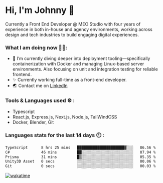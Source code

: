 # Hi, I'm Johnny 👋

Currently a Front End Developer @ MEO Studio with four years of experience in both in-house and agency environments, working across design and tech industries to build engaging digital experiences.

### What I am doing now 🧑‍💻:

- 🔭 I’m currently diving deeper into deployment tooling—specifically containerization with Docker and managing Linux-based server environments. Also focusing on unit and integration testing for reliable frontend.
- ✨ Currently working full-time as a front-end developer.
- 🌏 Contact me on [LinkedIn](https://www.linkedin.com/in/johchai/)

### Tools & Languages used ⚙️ :

- Typescript
- React.js, Express.js, Next.js, Node.js, TailWindCSS
- Docker, Blender, Git

### Languages stats for the last 14 days 🕛 :

<!--START_SECTION:waka-->

```txt
TypeScript      8 hrs 25 mins   █████████████████████▓░░░   86.56 %
C#              46 mins         ██░░░░░░░░░░░░░░░░░░░░░░░   07.94 %
Prisma          31 mins         █▒░░░░░░░░░░░░░░░░░░░░░░░   05.35 %
Unity3D Asset   0 secs          ░░░░░░░░░░░░░░░░░░░░░░░░░   00.06 %
Git             0 secs          ░░░░░░░░░░░░░░░░░░░░░░░░░   00.03 %
```

<!--END_SECTION:waka-->

[![wakatime](https://wakatime.com/badge/user/0cd14e89-b357-451d-b5c1-4a79286fb5a6.svg)](https://wakatime.com/@0cd14e89-b357-451d-b5c1-4a79286fb5a6)
